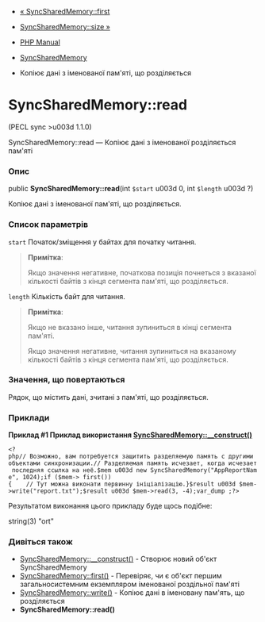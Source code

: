 - [« SyncSharedMemory::first](syncsharedmemory.first.md)
- [SyncSharedMemory::size »](syncsharedmemory.size.md)

- [PHP Manual](index.md)
- [SyncSharedMemory](class.syncsharedmemory.md)
- Копіює дані з іменованої пам'яті, що розділяється

# SyncSharedMemory::read

(PECL sync \>u003d 1.1.0)

SyncSharedMemory::read — Копіює дані з іменованої розділяється
пам'яті

### Опис

public **SyncSharedMemory::read**(int `$start` u003d 0, int `$length` u003d ?)

Копіює дані з іменованої пам'яті, що розділяється.

### Список параметрів

`start`
Початок/зміщення у байтах для початку читання.

> **Примітка**:
>
> Якщо значення негативне, початкова позиція почнеться з
> вказаної кількості байтів з кінця сегмента пам'яті, що розділяється.

`length`
Кількість байт для читання.

> **Примітка**:
>
> Якщо не вказано інше, читання зупиниться в кінці сегмента
> пам'яті.
>
> Якщо значення негативне, читання зупиниться на вказаному
> кількості байтів з кінця сегмента пам'яті, що розділяється.

### Значення, що повертаються

Рядок, що містить дані, зчитані з пам'яті, що розділяється.

### Приклади

**Приклад #1 Приклад використання
[SyncSharedMemory::\_\_construct()](syncsharedmemory.construct.md)**

` <?php// Возможно, вам потребуется защитить разделяемую память с другими объектами синхронизации.// Разделяемая память исчезает, когда исчезает последняя ссылка на неё.$mem u003d new SyncSharedMemory("AppReportName", 1024);if ($mem-> first()){    // Тут можна виконати первинну ініціалізацію.}$result u003d $mem->write("report.txt");$result u003d $mem->read(3, -4);var_dump ;?> `

Результатом виконання цього прикладу буде щось подібне:

string(3) "ort"

### Дивіться також

- [SyncSharedMemory::\_\_construct()](syncsharedmemory.construct.md) -
Створює новий об'єкт SyncSharedMemory
- [SyncSharedMemory::first()](syncsharedmemory.first.md) -
Перевіряє, чи є об'єкт першим загальносистемним екземпляром
іменованої роздільної пам'яті
- [SyncSharedMemory::write()](syncsharedmemory.write.md) - Копіює
дані в іменовану пам'ять, що розділяється
- **SyncSharedMemory::read()**
